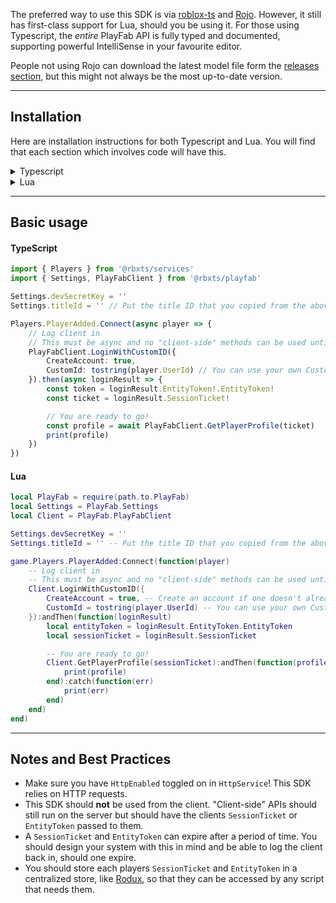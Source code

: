 The preferred way to use this SDK is via [roblox-ts](https://roblox-ts.com) and [Rojo](https://rojo.space). However, it still has first-class support for Lua, should you be using it. For those using Typescript, the *entire* PlayFab API is fully typed and documented, supporting powerful IntelliSense in your favourite editor.

People not using Rojo can download the latest model file form the [releases section](https://github.com/grilme99/RobloxPlayFabSDK/releases), but this might not always be the most up-to-date version.

---

## Installation
Here are installation instructions for both Typescript and Lua. You will find that each section which involves code will have this.
    

<details>
    <summary>Typescript</summary>
    <p>
    Usage with Typescript is straightforward. All you need to do is install the package via NPM with <code>npm install @rbxts/playfab</code>. The SDK can then be used from anywhere in your game (if it is on the server)! Please continue down for Basic Usage.
    </p>
</details>

<details>
    <summary>Lua</summary>
    <p>
    <b>Manual</b>
    <br>
    You can download the latest model file release from the <a href="https://github.com/grilme99/RobloxPlayFabSDK/releases">releases section</a>, but this may not always be the most up-to-date version. You'll want to put this is a server directory, like <code>ServerScriptService</code> or <code>ServerStorage</code>.
    <br><br>
    <b>Advanced</b>
    <br>
    The SDK has no dependencies so you can easily include it as a Git submodule, syncing it in with Rojo. There should be no need to edit the actual SDK module itself (unless contributing).
    </p>
</details>

---

## Basic usage
#### TypeScript
```typescript
import { Players } from '@rbxts/services'
import { Settings, PlayFabClient } from '@rbxts/playfab'

Settings.devSecretKey = ''
Settings.titleId = '' // Put the title ID that you copied from the above section here

Players.PlayerAdded.Connect(async player => {
    // Log client in
    // This must be async and no "client-side" methods can be used until this has returned.
    PlayFabClient.LoginWithCustomID({
        CreateAccount: true,
        CustomId: tostring(player.UserId) // You can use your own CustomId scheme
    }).then(async loginResult => {
        const token = loginResult.EntityToken!.EntityToken!
        const ticket = loginResult.SessionTicket!

        // You are ready to go!
        const profile = await PlayFabClient.GetPlayerProfile(ticket)
        print(profile)
    })
})
```

#### Lua
```lua
local PlayFab = require(path.to.PlayFab)
local Settings = PlayFab.Settings
local Client = PlayFab.PlayFabClient

Settings.devSecretKey = ''
Settings.titleId = '' -- Put the title ID that you copied from the above section here

game.Players.PlayerAdded:Connect(function(player)
    -- Log client in
    -- This must be async and no "client-side" methods can be used until this has returned.
    Client.LoginWithCustomID({
        CreateAccount = true, -- Create an account if one doesn't already exist
        CustomId = tostring(player.UserId) -- You can use your own CustomId scheme
    }):andThen(function(loginResult)
        local entityToken = loginResult.EntityToken.EntityToken
        local sessionTicket = loginResult.SessionTicket

        -- You are ready to go!
        Client.GetPlayerProfile(sessionTicket):andThen(function(profile)
            print(profile)
        end):catch(function(err)
            print(err)
        end)
    end)
end)
```

---
## Notes and Best Practices

- Make sure you have `HttpEnabled` toggled on in `HttpService`! This SDK relies on HTTP requests.
- This SDK should **not** be used from the client. "Client-side" APIs should still run on the server but should have the clients `SessionTicket` or `EntityToken` passed to them.
- A `SessionTicket` and `EntityToken` can expire after a period of time. You should design your system with this in mind and be able to log the client back in, should one expire.
- You should store each players `SessionTicket` and `EntityToken` in a centralized store, like [Rodux](https://roblox.github.io/rodux), so that they can be accessed by any script that needs them.